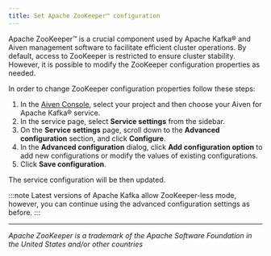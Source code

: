 ```yaml
---
title: Set Apache ZooKeeper™ configuration
---
```


Apache ZooKeeper™ is a crucial component used by Apache Kafka® and Aiven
management software to facilitate efficient cluster operations. By
default, access to ZooKeeper is restricted to ensure cluster stability.
However, it is possible to modify the ZooKeeper configuration properties
as needed.

In order to change ZooKeeper configuration properties follow these
steps:

1.  In the [Aiven Console](https://console.aiven.io/), select your
    project and then choose your Aiven for Apache Kafka® service.
2.  In the service page, select **Service settings** from the sidebar.
3.  On the **Service settings** page, scroll down to the **Advanced
    configuration** section, and click **Configure**.
4.  In the **Advanced configuration** dialog, click **Add configuration
    option** to add new configurations or modify the values of existing
    configurations.
5.  Click **Save configuration**.

The service configuration will be then updated.

:::note
Latest versions of Apache Kafka allow ZooKeeper-less mode, however, you
can continue using the advanced configuration settings as before.
:::

------------------------------------------------------------------------

*Apache ZooKeeper is a trademark of the Apache Software Foundation in
the United States and/or other countries*
